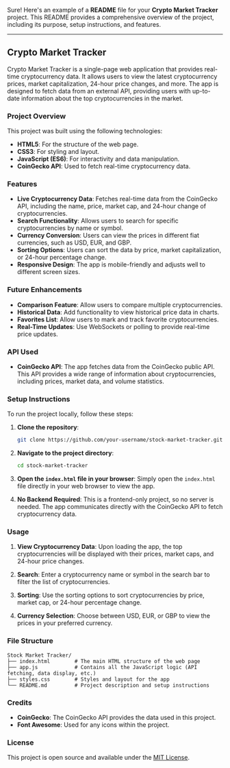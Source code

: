 Sure! Here's an example of a **README** file for your **Crypto Market Tracker** project. This README provides a comprehensive overview of the project, including its purpose, setup instructions, and features.

---

## **Crypto Market Tracker**

Crypto Market Tracker is a single-page web application that provides real-time cryptocurrency data. It allows users to view the latest cryptocurrency prices, market capitalization, 24-hour price changes, and more. The app is designed to fetch data from an external API, providing users with up-to-date information about the top cryptocurrencies in the market.

### **Project Overview**

This project was built using the following technologies:
- **HTML5**: For the structure of the web page.
- **CSS3**: For styling and layout.
- **JavaScript (ES6)**: For interactivity and data manipulation.
- **CoinGecko API**: Used to fetch real-time cryptocurrency data.

### **Features**
- **Live Cryptocurrency Data**: Fetches real-time data from the CoinGecko API, including the name, price, market cap, and 24-hour change of cryptocurrencies.
- **Search Functionality**: Allows users to search for specific cryptocurrencies by name or symbol.
- **Currency Conversion**: Users can view the prices in different fiat currencies, such as USD, EUR, and GBP.
- **Sorting Options**: Users can sort the data by price, market capitalization, or 24-hour percentage change.
- **Responsive Design**: The app is mobile-friendly and adjusts well to different screen sizes.

### **Future Enhancements**
- **Comparison Feature**: Allow users to compare multiple cryptocurrencies.
- **Historical Data**: Add functionality to view historical price data in charts.
- **Favorites List**: Allow users to mark and track favorite cryptocurrencies.
- **Real-Time Updates**: Use WebSockets or polling to provide real-time price updates.

### **API Used**
- **CoinGecko API**: The app fetches data from the CoinGecko public API. This API provides a wide range of information about cryptocurrencies, including prices, market data, and volume statistics.

### **Setup Instructions**

To run the project locally, follow these steps:

1. **Clone the repository**:
   ```bash
   git clone https://github.com/your-username/stock-market-tracker.git
   ```

2. **Navigate to the project directory**:
   ```bash
   cd stock-market-tracker
   ```

3. **Open the `index.html` file in your browser**:
   Simply open the `index.html` file directly in your web browser to view the app.

4. **No Backend Required**:
   This is a frontend-only project, so no server is needed. The app communicates directly with the CoinGecko API to fetch cryptocurrency data.

### **Usage**

1. **View Cryptocurrency Data**:
   Upon loading the app, the top cryptocurrencies will be displayed with their prices, market caps, and 24-hour price changes.

2. **Search**:
   Enter a cryptocurrency name or symbol in the search bar to filter the list of cryptocurrencies.

3. **Sorting**:
   Use the sorting options to sort cryptocurrencies by price, market cap, or 24-hour percentage change.

4. **Currency Selection**:
   Choose between USD, EUR, or GBP to view the prices in your preferred currency.

### **File Structure**

```
Stock Market Tracker/
├── index.html        # The main HTML structure of the web page
├── app.js            # Contains all the JavaScript logic (API fetching, data display, etc.)
├── styles.css        # Styles and layout for the app
└── README.md         # Project description and setup instructions
```

### **Credits**
- **CoinGecko**: The CoinGecko API provides the data used in this project.
- **Font Awesome**: Used for any icons within the project.

### **License**
This project is open source and available under the [MIT License](LICENSE).

